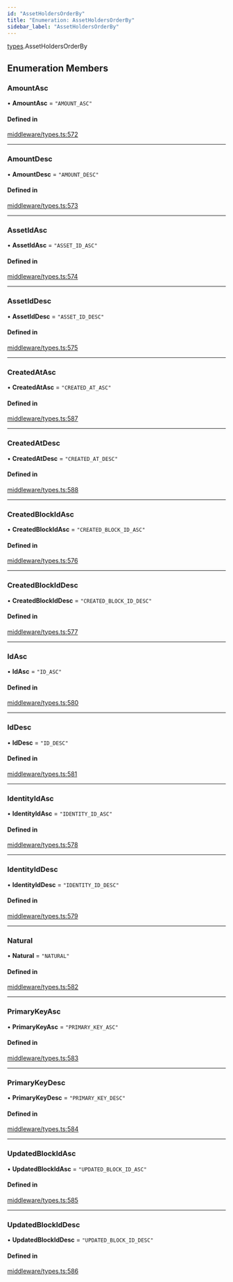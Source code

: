 ```yaml
---
id: "AssetHoldersOrderBy"
title: "Enumeration: AssetHoldersOrderBy"
sidebar_label: "AssetHoldersOrderBy"
---
```


[types](../../../modules/Types/Types.md).AssetHoldersOrderBy

## Enumeration Members

### AmountAsc

• **AmountAsc** = ``"AMOUNT_ASC"``

#### Defined in

[middleware/types.ts:572](https://github.com/PolymeshAssociation/polymesh-sdk/blob/995f17653/src/middleware/types.ts#L572)

___

### AmountDesc

• **AmountDesc** = ``"AMOUNT_DESC"``

#### Defined in

[middleware/types.ts:573](https://github.com/PolymeshAssociation/polymesh-sdk/blob/995f17653/src/middleware/types.ts#L573)

___

### AssetIdAsc

• **AssetIdAsc** = ``"ASSET_ID_ASC"``

#### Defined in

[middleware/types.ts:574](https://github.com/PolymeshAssociation/polymesh-sdk/blob/995f17653/src/middleware/types.ts#L574)

___

### AssetIdDesc

• **AssetIdDesc** = ``"ASSET_ID_DESC"``

#### Defined in

[middleware/types.ts:575](https://github.com/PolymeshAssociation/polymesh-sdk/blob/995f17653/src/middleware/types.ts#L575)

___

### CreatedAtAsc

• **CreatedAtAsc** = ``"CREATED_AT_ASC"``

#### Defined in

[middleware/types.ts:587](https://github.com/PolymeshAssociation/polymesh-sdk/blob/995f17653/src/middleware/types.ts#L587)

___

### CreatedAtDesc

• **CreatedAtDesc** = ``"CREATED_AT_DESC"``

#### Defined in

[middleware/types.ts:588](https://github.com/PolymeshAssociation/polymesh-sdk/blob/995f17653/src/middleware/types.ts#L588)

___

### CreatedBlockIdAsc

• **CreatedBlockIdAsc** = ``"CREATED_BLOCK_ID_ASC"``

#### Defined in

[middleware/types.ts:576](https://github.com/PolymeshAssociation/polymesh-sdk/blob/995f17653/src/middleware/types.ts#L576)

___

### CreatedBlockIdDesc

• **CreatedBlockIdDesc** = ``"CREATED_BLOCK_ID_DESC"``

#### Defined in

[middleware/types.ts:577](https://github.com/PolymeshAssociation/polymesh-sdk/blob/995f17653/src/middleware/types.ts#L577)

___

### IdAsc

• **IdAsc** = ``"ID_ASC"``

#### Defined in

[middleware/types.ts:580](https://github.com/PolymeshAssociation/polymesh-sdk/blob/995f17653/src/middleware/types.ts#L580)

___

### IdDesc

• **IdDesc** = ``"ID_DESC"``

#### Defined in

[middleware/types.ts:581](https://github.com/PolymeshAssociation/polymesh-sdk/blob/995f17653/src/middleware/types.ts#L581)

___

### IdentityIdAsc

• **IdentityIdAsc** = ``"IDENTITY_ID_ASC"``

#### Defined in

[middleware/types.ts:578](https://github.com/PolymeshAssociation/polymesh-sdk/blob/995f17653/src/middleware/types.ts#L578)

___

### IdentityIdDesc

• **IdentityIdDesc** = ``"IDENTITY_ID_DESC"``

#### Defined in

[middleware/types.ts:579](https://github.com/PolymeshAssociation/polymesh-sdk/blob/995f17653/src/middleware/types.ts#L579)

___

### Natural

• **Natural** = ``"NATURAL"``

#### Defined in

[middleware/types.ts:582](https://github.com/PolymeshAssociation/polymesh-sdk/blob/995f17653/src/middleware/types.ts#L582)

___

### PrimaryKeyAsc

• **PrimaryKeyAsc** = ``"PRIMARY_KEY_ASC"``

#### Defined in

[middleware/types.ts:583](https://github.com/PolymeshAssociation/polymesh-sdk/blob/995f17653/src/middleware/types.ts#L583)

___

### PrimaryKeyDesc

• **PrimaryKeyDesc** = ``"PRIMARY_KEY_DESC"``

#### Defined in

[middleware/types.ts:584](https://github.com/PolymeshAssociation/polymesh-sdk/blob/995f17653/src/middleware/types.ts#L584)

___

### UpdatedBlockIdAsc

• **UpdatedBlockIdAsc** = ``"UPDATED_BLOCK_ID_ASC"``

#### Defined in

[middleware/types.ts:585](https://github.com/PolymeshAssociation/polymesh-sdk/blob/995f17653/src/middleware/types.ts#L585)

___

### UpdatedBlockIdDesc

• **UpdatedBlockIdDesc** = ``"UPDATED_BLOCK_ID_DESC"``

#### Defined in

[middleware/types.ts:586](https://github.com/PolymeshAssociation/polymesh-sdk/blob/995f17653/src/middleware/types.ts#L586)
